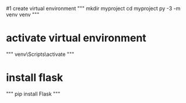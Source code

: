 #1 create virtual environment
"""
mkdir myproject
cd myproject
py -3 -m venv venv
"""

# activate virtual environment
"""
venv\Scripts\activate
"""

# install flask
"""
pip install Flask
"""
